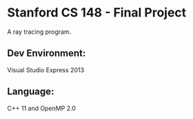 Stanford CS 148 - Final Project  
===============================  

A ray tracing program.  

Dev Environment:  
----------------  
Visual Studio Express 2013  

Language:  
---------  
C++ 11 and OpenMP 2.0  
